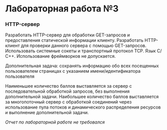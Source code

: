 # Лабораторная работа №3
### HTTP-сервер

Разработать HTTP-сервер для обработки GET-запросов и предоставления статической информации клиенту. Разработать HTTP-клиент для проверки данного сервера с помощью GET-запросов. Использовать системные сокеты и транспортный протокол TCP. Язык С/С++. Использование фреймворков не допускается.

Дополнительная задача: сохранять информацию обо всех посещенных пользователем страницах с указанием имени/идентификатора пользователя

Наименьшее количество баллов выставляется за сервер с последовательной обработкой запросов, без выполнения дополнительной задачи. Наибольшее количество баллов выставляется за многопоточный сервер с обработкой соединений через использование пула потоков и динамического распределения ресурсов и выполнение дополнительной задачи.

*Отчет по лабораторной работе не требовался*
